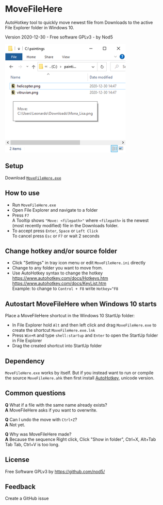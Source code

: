 # MoveFileHere

AutoHotkey tool to quickly move newest file from Downloads to the active File Explorer folder in Windows 10.

Version 2020-12-30  -  Free software GPLv3  -  by Nod5  
  
![MoveFileHere Screenshot](images/MoveFileHere1.png?raw=true)

## Setup
Download [`MoveFileHere.exe`](https://github.com/nod5/MoveFileHere/releases/latest)

## How to use  
- Run `MoveFileHere.exe`
- Open File Explorer and navigate to a folder
- Press `F7`  
   A Tooltip shows `"Move: <filepath>"`
   where `<filepath>` is the newest (most recently modified) file in the Downloads folder.
- To accept press `Enter`, `Space` or `Left Click`  
   To cancel press `Esc` or `F7` or wait 2 seconds  

## Change hotkey and/or source folder  
- Click "Settings" in tray icon menu or edit `MoveFileHere.ini` directly  
- Change to any folder you want to move from.
- Use AutoHotkey syntax to change the hotkey
  https://www.autohotkey.com/docs/Hotkeys.htm  
  https://www.autohotkey.com/docs/KeyList.htm  
  Example: to change to `Control + F8` write `Hotkey=^F8`  

## Autostart MoveFileHere when Windows 10 starts
Place a MoveFileHere shortcut in the Windows 10 StartUp folder:
- In File Explorer hold `Alt` and then left click and drag `MoveFileHere.exe` to create the shortcut `MoveFileHere.exe.lnk`
- Press `Win+R` and type `shell:startup` and `Enter` to open the StartUp folder in File Explorer
- Drag the created shortcut into StartUp folder

## Dependency  
`MoveFileHere.exe` works by itself. But if you instead want to run or compile the source `MoveFileHere.ahk` then first install [AutoHotkey](https://www.autohotkey.com/), unicode version.  

## Common questions
**Q** What if a file with the same name already exists?  
**A** MoveFileHere asks if you want to overwrite.  

**Q** Can I undo the move with `Ctrl+Z`?  
**A** Not yet.  

**Q** Why was MoveFileHere made?  
**A** Because the sequence Right click, Click "Show in folder", Ctrl+X, Alt+Tab Tab Tab, Ctrl+V is too long.  

## License  
Free Software GPLv3 by https://github.com/nod5/  

## Feedback  
Create a GitHub issue 
